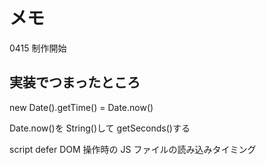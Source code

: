 # メモ

0415 制作開始

## 実装でつまったところ

new Date().getTime() = Date.now()

Date.now()を String()して getSeconds()する

script defer
DOM 操作時の JS ファイルの読み込みタイミング
